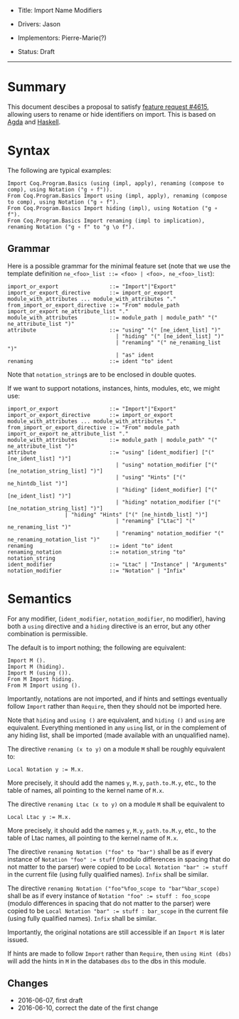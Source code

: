 - Title: Import Name Modifiers

- Drivers: Jason

- Implementors: Pierre-Marie(?)

- Status: Draft

----

# Summary

This document descibes a proposal to satisfy
[feature request #4615](https://coq.inria.fr/bugs/show_bug.cgi?id=4615),
allowing users to rename or hide identifiers on import.  This is
based on
[Agda](http://wiki.portal.chalmers.se/agda/pmwiki.php?n=ReferenceManual.Modules#mods)
and [Haskell](https://wiki.haskell.org/Import).

# Syntax

The following are typical examples:
```coq
Import Coq.Program.Basics (using (impl, apply), renaming (compose to comp), using Notation ("g ∘ f")).
From Coq.Program.Basics Import using (impl, apply), renaming (compose to comp), using Notation ("g ∘ f").
From Coq.Program.Basics Import hiding (impl), using Notation ("g ∘ f").
From Coq.Program.Basics Import renaming (impl to implication), renaming Notation ("g ∘ f" to "g \o f").
```

## Grammar

Here is a possible grammar for the minimal feature set (note that we use the template definition `ne_<foo>_list ::= <foo> | <foo>, ne_<foo>_list`):
```
import_or_export                ::= "Import"|"Export"
import_or_export_directive      ::= import_or_export module_with_attributes ... module_with_attributes "."
from_import_or_export_directive ::= "From" module_path import_or_export ne_attribute_list "."
module_with_attributes          ::= module_path | module_path" "(" ne_attribute_list ")"
attribute                       ::= "using" "(" [ne_ident_list] ")"
                                  | "hiding" "(" [ne_ident_list] ")"
                                  | "renaming" "(" ne_renaming_list ")"
                                  | "as" ident
renaming                        ::= ident "to" ident
```
Note that `notation_string`s are to be enclosed in double quotes.

If we want to support notations, instances, hints, modules, etc, we might use:
```
import_or_export                ::= "Import"|"Export"
import_or_export_directive      ::= import_or_export module_with_attributes ... module_with_attributes "."
from_import_or_export_directive ::= "From" module_path import_or_export ne_attribute_list "."
module_with_attributes          ::= module_path | module_path" "(" ne_attribute_list ")"
attribute                       ::= "using" [ident_modifier] ["(" [ne_ident_list] ")"]
                                  | "using" notation_modifier ["(" [ne_notation_string_list] ")"]
                                  | "using" "Hints" ["(" ne_hintdb_list ")"]
                                  | "hiding" [ident_modifier] ["(" [ne_ident_list] ")"]
                                  | "hiding" notation_modifier ["(" [ne_notation_string_list] ")"]
				  | "hiding" "Hints" ["(" [ne_hintdb_list] ")"]
                                  | "renaming" ["Ltac"] "(" ne_renaming_list ")"
                                  | "renaming" notation_modifier "(" ne_renaming_notation_list ")"
renaming                        ::= ident "to" ident
renaming_notation               ::= notation_string "to" notation_string
ident_modifier                  ::= "Ltac" | "Instance" | "Arguments"
notation_modifier               ::= "Notation" | "Infix"
```

# Semantics

For any modifier, (`ident_modifier`, `notation_modifier`, no
modifier), having both a `using` directive and a `hiding` directive is
an error, but any other combination is permissible.

The default is to import nothing; the following are equivalent:
```coq
Import M ().
Import M (hiding).
Import M (using ()).
From M Import hiding.
From M Import using ().
```
Importantly, notations are not imported, and if hints and settings
eventually follow `Import` rather than `Require`, then they should not
be imported here.

Note that `hiding` and `using ()` are equivalent, and `hiding ()` and
`using` are equivalent.  Everything mentioned in any `using` list, or
in the complement of any hiding list, shall be imported (made
available with an unqualified name).

The directive `renaming (x to y)` on a module `M` shall be roughly equivalent to:
```coq
Local Notation y := M.x.
```
More precisely, it should add the names `y`, `M.y`, `path.to.M.y`,
etc., to the table of names, all pointing to the kernel name of `M.x`.

The directive `renaming Ltac (x to y)` on a module `M` shall be equivalent to
```coq
Local Ltac y := M.x.
```
More precisely, it should add the names `y`, `M.y`, `path.to.M.y`,
etc., to the table of Ltac names, all pointing to the kernel name of
`M.x`.

The directive `renaming Notation ("foo" to "bar")` shall be as if
every instance of `Notation "foo" := stuff` (modulo differences in
spacing that do not matter to the parser) were copied to be `Local
Notation "bar" := stuff` in the current file (using fully qualified
names).  `Infix` shall be similar.

The directive `renaming Notation ("foo"%foo_scope to "bar"%bar_scope)`
shall be as if every instance of `Notation "foo" := stuff : foo_scope`
(modulo differences in spacing that do not matter to the parser) were
copied to be `Local Notation "bar" := stuff : bar_scope` in the
current file (using fully qualified names).  `Infix` shall be similar.

Importantly, the original notations are still accessible if an `Import
M` is later issued.

If hints are made to follow `Import` rather than `Require`, then
`using Hint (dbs)` will add the hints in `M` in the databases `dbs` to
the dbs in this module.

## Changes
* 2016-06-07, first draft
* 2016-06-10, correct the date of the first change
